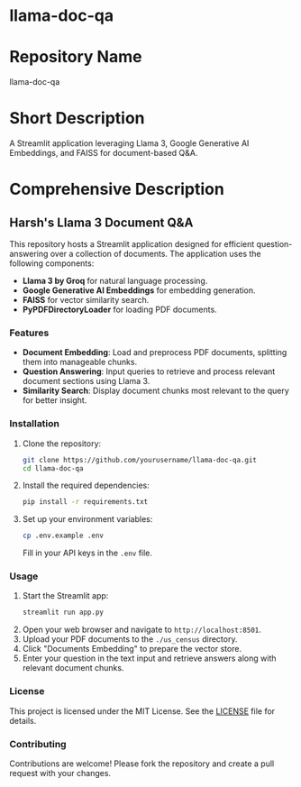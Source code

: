 ﻿# llama-doc-qa

# Repository Name
llama-doc-qa

# Short Description
A Streamlit application leveraging Llama 3, Google Generative AI Embeddings, and FAISS for document-based Q&A.

# Comprehensive Description
## Harsh's Llama 3 Document Q&A

This repository hosts a Streamlit application designed for efficient question-answering over a collection of documents. The application uses the following components:

- **Llama 3 by Groq** for natural language processing.
- **Google Generative AI Embeddings** for embedding generation.
- **FAISS** for vector similarity search.
- **PyPDFDirectoryLoader** for loading PDF documents.

### Features
- **Document Embedding**: Load and preprocess PDF documents, splitting them into manageable chunks.
- **Question Answering**: Input queries to retrieve and process relevant document sections using Llama 3.
- **Similarity Search**: Display document chunks most relevant to the query for better insight.

### Installation
1. Clone the repository:
    ```sh
    git clone https://github.com/yourusername/llama-doc-qa.git
    cd llama-doc-qa
    ```
2. Install the required dependencies:
    ```sh
    pip install -r requirements.txt
    ```
3. Set up your environment variables:
    ```sh
    cp .env.example .env
    ```
    Fill in your API keys in the `.env` file.

### Usage
1. Start the Streamlit app:
    ```sh
    streamlit run app.py
    ```
2. Open your web browser and navigate to `http://localhost:8501`.
3. Upload your PDF documents to the `./us_census` directory.
4. Click "Documents Embedding" to prepare the vector store.
5. Enter your question in the text input and retrieve answers along with relevant document chunks.

### License
This project is licensed under the MIT License. See the [LICENSE](LICENSE) file for details.

### Contributing
Contributions are welcome! Please fork the repository and create a pull request with your changes.
